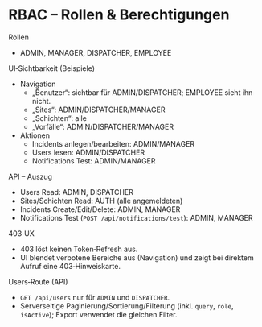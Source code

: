 # RBAC – Rollen & Berechtigungen

Rollen
- ADMIN, MANAGER, DISPATCHER, EMPLOYEE

UI‑Sichtbarkeit (Beispiele)
- Navigation
  - „Benutzer“: sichtbar für ADMIN/DISPATCHER; EMPLOYEE sieht ihn nicht.
  - „Sites“: ADMIN/DISPATCHER/MANAGER
  - „Schichten“: alle
  - „Vorfälle“: ADMIN/DISPATCHER/MANAGER
- Aktionen
  - Incidents anlegen/bearbeiten: ADMIN/MANAGER
  - Users lesen: ADMIN/DISPATCHER
  - Notifications Test: ADMIN/MANAGER

API – Auszug
- Users Read: ADMIN, DISPATCHER
- Sites/Schichten Read: AUTH (alle angemeldeten)
- Incidents Create/Edit/Delete: ADMIN, MANAGER
- Notifications Test (`POST /api/notifications/test`): ADMIN, MANAGER

403‑UX
- 403 löst keinen Token‑Refresh aus.
- UI blendet verbotene Bereiche aus (Navigation) und zeigt bei direktem Aufruf eine 403‑Hinweiskarte.

Users‑Route (API)
- `GET /api/users` nur für `ADMIN` und `DISPATCHER`.
- Serverseitige Paginierung/Sortierung/Filterung (inkl. `query`, `role`, `isActive`); Export verwendet die gleichen Filter.
